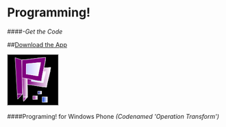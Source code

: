 # Programming!
####*-Get the Code*

##[Download the App](http://www.windowsphone.com/en-in/store/app/programming/aeb15bd5-cb59-44db-af83-53e98f992b63)

![Programming!](/Operation%20Transform/Assets/StoreLogo.scale-240.png)

####Programing! for Windows Phone *(Codenamed 'Operation Transform')*
